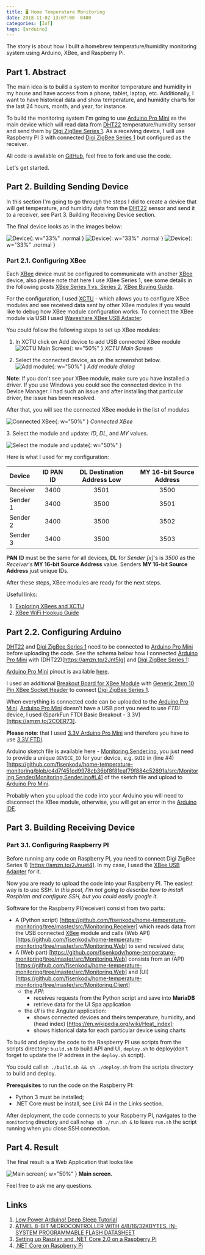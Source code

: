 ```yaml
---
title: 🖥 Home Temperature Monitoring
date: 2018-11-02 13:07:00 -0400
categories: [IoT]
tags: [arduino]
---
```


The story is about how I built a homebrew temperature/humidity monitoring system using Arduino, XBee, and Raspberry Pi.

## Part 1. Abstract

The main idea is to build a system to monitor temperature and humidity in my house and have access from a phone, tablet, laptop, etc. Additionally, I want to have historical data and show temperature, and humidity charts for the last 24 hours, month, and year, for instance.

To build the monitoring system I'm going to use [Arduino Pro Mini](https://amzn.to/2SriJVC) as the main device which will read data from [DHT22](https://amzn.to/2Jnt5lg) temperature/humidity sensor and send them by [Digi ZigBee Series 1](https://amzn.to/2Jnuet4). As a receiving device, I will use Raspberry PI 3 with connected [Digi ZigBee Series 1](https://amzn.to/2Jnuet4) but configured as the receiver.

All code is available on [GitHub](https://github.com/fisenkodv/home-temperature-monitoring), feel free to fork and use the code.

Let's get started.

## Part 2. Building Sending Device

In this section I'm going to go through the steps I did to create a device that will get temperature, and humidity data from the [DHT22](https://amzn.to/2Jnt5lg) sensor and send it to a receiver, see Part 3. Building Receiving Device section.

The final device looks as in the images below:

![Device](/assets/img/blog/home-temperature-monitoring/IMG_2652.JPG){: w="33%" .normal }
![Device](/assets/img/blog/home-temperature-monitoring/IMG_2649.JPG){: w="33%" .normal }
![Device](/assets/img/blog/home-temperature-monitoring/IMG_2651.JPG){: w="33%" .normal }

### Part 2.1. Configuring XBee

Each [XBee](https://amzn.to/2Jnuet4) device must be configured to communicate with another [XBee](https://amzn.to/2Jnuet4) device, also please note that here I use XBee Series 1, see some details in the following posts [XBee Series 1 vs. Series 2](http://icircuit.net/xbee-series-1-vs-series-2/289), [XBee Buying Guide](https://www.sparkfun.com/pages/xbee_guide).

For the configuration, I used [XCTU](https://www.digi.com/products/xbee-rf-solutions/xctu-software/xctu) - which allows you to configure XBee modules and see received data sent by other XBee modules if you would like to debug how XBee module configuration works. To connect the XBee module via USB I used [Waveshare XBee USB Adapter](https://amzn.to/2PZZ9OF).

You could follow the following steps to set up XBee modules:

1. In XCTU click on Add device to add USB connected XBee module
   ![XCTU Main Screen](/assets/img/blog/home-temperature-monitoring/Capture.PNG){: w="50%" }
   _XCTU Main Screen_

2. Select the connected device, as on the screenshot below.
   ![Add module](/assets/img/blog/home-temperature-monitoring/Capture1.PNG){: w="50%" }
   _Add module dialog_

**Note**: if you don't see your XBee module, make sure you have installed a driver.
If you use Windows you could see the connected device in the Device Manager. I
had such an issue and after installing that particular driver, the issue has
been resolved.

After that, you will see the connected XBee module in the list of modules

![Connected XBee](/assets/img/blog/home-temperature-monitoring/Capture2.PNG){: w="50%" }
_Connected XBee_

3. Select the module and update: _ID_, _DL_, and _MY_ values.

![Select the module and update](/assets/img/blog/home-temperature-monitoring/Capture3-1.PNG){: w="50%" }

Here is what I used for my configuration:

| Device   | **ID** PAN ID | **DL** Destination Address Low | **MY** 16-bit Source Address |
| :------- | :-----------: | :----------------------------: | :--------------------------: |
| Receiver |     3400      |              3501              |             3500             |
| Sender 1 |     3400      |              3500              |             3501             |
| Sender 2 |     3400      |              3500              |             3502             |
| Sender 3 |     3400      |              3500              |             3503             |

**PAN ID** must be the same for all devices, **DL** for _Sender [x]_'s is _3500_ as the
_Receiver_'s **MY 16-bit Source Address** value. Senders **MY 16-bit Source Address** just
unique IDs.

After these steps, XBee modules are ready for the next steps.

Useful links:

1. [Exploring XBees and XCTU](https://learn.sparkfun.com/tutorials/exploring-xbees-and-xctu/all)
2. [XBee WiFi Hookup Guide](https://learn.sparkfun.com/tutorials/xbee-wifi-hookup-guide/all)

## Part 2.2. Configuring Arduino

[DHT22](https://amzn.to/2Jnt5lg) and [Digi ZigBee Series 1](https://amzn.to/2Jnuet4) need to be connected to [Arduino Pro Mini](https://amzn.to/2SriJVC) before uploading the code. See the schema below how I connected [Arduino Pro Mini](https://amzn.to/2SriJVC) with (DHT22)[https://amzn.to/2Jnt5lg] and [Digi ZigBee Series 1](https://amzn.to/2Jnuet4):

[Arduino Pro Mini](https://amzn.to/2SriJVC) pinout is available [here](https://blog.fisenko.page/content/images/2018/10/promini.png).

I used an additional [Breakout Board for XBee Module](https://amzn.to/2ABo9q6) with [Generic 2mm 10 Pin XBee Socket Header](https://amzn.to/2Oe6ZCx) to connect [Digi ZigBee Series 1](https://amzn.to/2Jnuet4).

When everything is connected code can be uploaded to the [Arduino Pro Mini](https://amzn.to/2SriJVC). [Arduino Pro Mini](https://amzn.to/2SriJVC) doesn't have a USB port you need to use _FTDI_ device, I used (SparkFun FTDI Basic Breakout - 3.3V) [https://amzn.to/2COER73].

**Please note**: that I used [3.3V Arduino Pro Mini](https://amzn.to/2SriJVC) and therefore you have to use [3.3V FTDI](https://amzn.to/2COER73).

Arduino sketch file is available here - [Monitoring.Sender.ino](http://bit.ly/2PBwwKU), you just need to provide a unique `DEVICE_ID` for your device, e.g. `GUID` in (line #4) [https://github.com/fisenkodv/home-temperature-monitoring/blob/c4d7f451cd9978cb36bf8f81eaf79f884c52691a/src/Monitoring.Sender/Monitoring.Sender.ino#L4] of the sketch file and upload to [Arduino Pro Mini](https://amzn.to/2SriJVC).

Probably when you upload the code into your Arduino you will need to disconnect the XBee module, otherwise, you will get an error in the [Arduino IDE](https://www.arduino.cc/en/Main/Software).

## Part 3. Building Receiving Device

### Part 3.1. Configuring Raspberry PI

Before running any code on Raspberry PI, you need to connect Digi ZigBee Series 1) [https://amzn.to/2Jnuet4]. In my case, I used the [XBee USB Adapter](https://amzn.to/2PZZ9OF) for it.

Now you are ready to upload the code into your Raspberry PI. The easiest way is to use SSH. _In this post, I'm not going to describe how to install Raspbian and configure SSH, but you could easily google it._

Software for the Raspberry PI(receiver) consist from two parts:

- A (Python script) [https://github.com/fisenkodv/home-temperature-monitoring/tree/master/src/Monitoring.Receiver]
  which reads data from the USB connected [XBee](https://amzn.to/2Jnuet4) module and calls (Web API) [https://github.com/fisenkodv/home-temperature-monitoring/tree/master/src/Monitoring.Web] to send received data;
- A (Web part) [https://github.com/fisenkodv/home-temperature-monitoring/tree/master/src/Monitoring.Web] consists from an (API) [https://github.com/fisenkodv/home-temperature-monitoring/tree/master/src/Monitoring.Web] and (UI) [https://github.com/fisenkodv/home-temperature-monitoring/tree/master/src/Monitoring.Client]
  - the _API_:
    - receives requests from the Python script and save into **MariaDB**
    - retrieve data for the UI Spa application
  - the _UI_ is the Angular application:
    - shows connected devices and theirs temperature, humidity, and (head index) [https://en.wikipedia.org/wiki/Heat_index];
    - shows historical data for each particular device using charts

To build and deploy the code to the Raspberry PI use scripts from the scripts directory: `build.sh` to build API and UI, `deploy.sh` to deploy(don't forget to update the IP address in the `deploy.sh` script).

You could call `sh ./build.sh && sh ./deploy.sh` from the scripts directory to build and deploy.

**Prerequisites** to run the code on the Raspberry PI:

- Python 3 must be installed;
- .NET Core must be install, see _Link #4_ in the Links section.

After deployment, the code connects to your Raspberry PI, navigates to the `monitoring` directory and call `nohup sh ./run.sh &` to leave `run.sh` the script running when you close SSH connection.

## Part 4. Result

The final result is a Web Application that looks like

![Main screen](/assets/img/blog/home-temperature-monitoring/main_screen.png){: w="50%" }
**Main screen.**

Feel free to ask me any questions.

## Links

1. [Low Power Arduino! Deep Sleep Tutorial](http://bit.ly/2EGqZy6)
2. [ATMEL 8-BIT MICROCONTROLLER WITH 4/8/16/32KBYTES. IN-SYSTEM PROGRAMMABLE FLASH DATASHEET](http://ww1.microchip.com/downloads/en/DeviceDoc/Atmel-8271-8-bit-AVR-Microcontroller-ATmega48A-48PA-88A-88PA-168A-168PA-328-328P_datasheet_Complete.pdf)
3. [Setting up Raspian and .NET Core 2.0 on a Raspberry Pi](https://blogs.msdn.microsoft.com/david/2017/07/20/setting_up_raspian_and_dotnet_core_2_0_on_a_raspberry_pi/)
4. [.NET Core on Raspberry Pi](https://github.com/dotnet/core/blob/master/samples/RaspberryPiInstructions.md)
